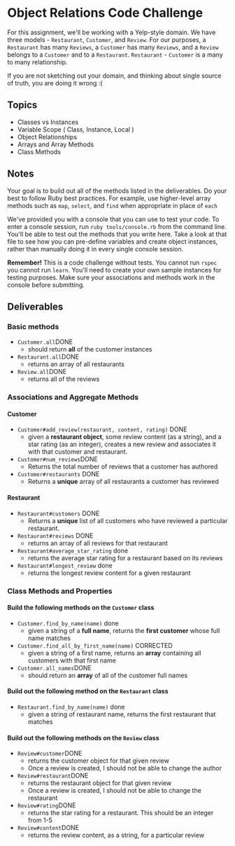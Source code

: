 # Object Relations Code Challenge

For this assignment, we'll be working with a Yelp-style domain. We have three models - `Restaurant`, `Customer`, and `Review`.
For our purposes, a `Restaurant` has many `Reviews`, a `Customer` has many `Reviews`, and a `Review` belongs to a `Customer` and to a `Restaurant`.
`Restaurant` - `Customer` is a many to many relationship.

If you are not sketching out your domain, and thinking about single source of truth,
you are doing it wrong :(

## Topics

- Classes vs Instances
- Variable Scope ( Class, Instance, Local )
- Object Relationships
- Arrays and Array Methods
- Class Methods

## Notes

Your goal is to build out all of the methods listed in the deliverables. Do your best to follow Ruby best practices. For example, use higher-level array methods such as `map`, `select`, and `find` when appropriate in place of `each`

We've provided you with a console that you can use to test your code. To enter a console session, run `ruby tools/console.rb` from the command line. You'll be able to test out the methods that you write here. Take a look at that file to see how you can pre-define variables and create object instances, rather than manually doing it in every single console session.

**Remember!** This is a code challenge without tests. You cannot run `rspec` you cannot run `learn`. You'll need to create your own sample instances for testing purposes. Make sure your associations and methods work in the console before submitting.

## Deliverables

### Basic methods

- `Customer.all`DONE
  - should return **all** of the customer instances
- `Restaurant.all`DONE
  - returns an array of all restaurants
- `Review.all`DONE
  - returns all of the reviews
  
### Associations and Aggregate Methods

#### Customer

- `Customer#add_review(restaurant, content, rating)` DONE
  - given a **restaurant object**, some review content (as a string), and a star rating (as an integer), creates a new review and associates it with that customer and restaurant.
- `Customer#num_reviews`DONE
  - Returns the total number of reviews that a customer has authored
- `Customer#restaurants` DONE
  - Returns a **unique** array of all restaurants a customer has reviewed

#### Restaurant

- `Restaurant#customers` DONE
  - Returns a **unique** list of all customers who have reviewed a particular restaurant.
- `Restaurant#reviews` DONE
  - returns an array of all reviews for that restaurant
- `Restaurant#average_star_rating` done
  - returns the average star rating for a restaurant based on its reviews
- `Restaurant#longest_review` done
  - returns the longest review content for a given restaurant

### Class Methods and Properties

#### Build the following methods on the `Customer` class

- `Customer.find_by_name(name)` done
  - given a string of a **full name**, returns the **first customer** whose full name matches
- `Customer.find_all_by_first_name(name)` CORRECTED
  - given a string of a first name, returns an **array** containing all customers with that first name
- `Customer.all_names`DONE
  - should return an **array** of all of the customer full names

#### Build out the following method on the `Restaurant` class

- `Restaurant.find_by_name(name)` done
  - given a string of restaurant name, returns the first restaurant that matches

#### Build out the following methods on the `Review` class

- `Review#customer`DONE
  - returns the customer object for that given review
  - Once a review is created, I should not be able to change the author
- `Review#restaurant`DONE
  - returns the restaurant object for that given review
  - Once a review is created, I should not be able to change the restaurant
- `Review#rating`DONE
  - returns the star rating for a restaurant. This should be an integer from 1-5
- `Review#content`DONE
  - returns the review content, as a string, for a particular review
